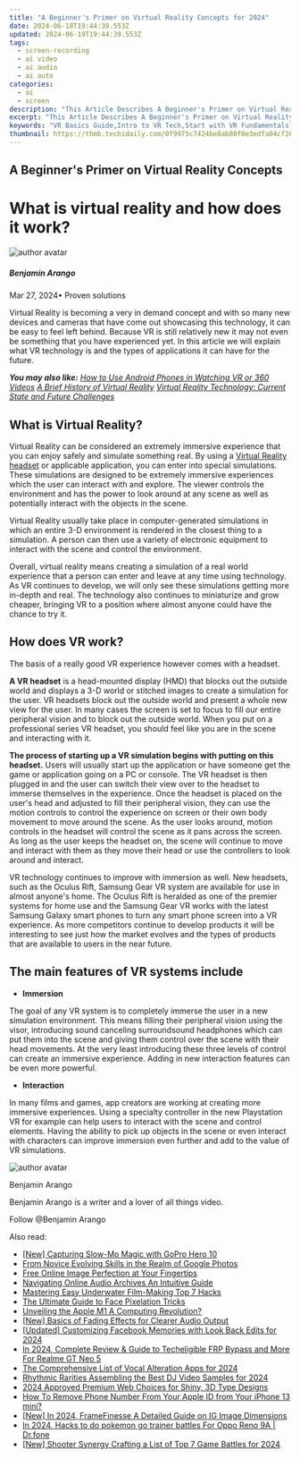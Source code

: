```yaml
---
title: "A Beginner's Primer on Virtual Reality Concepts for 2024"
date: 2024-06-18T19:44:39.553Z
updated: 2024-06-19T19:44:39.553Z
tags: 
  - screen-recording
  - ai video
  - ai audio
  - ai auto
categories: 
  - ai
  - screen
description: "This Article Describes A Beginner's Primer on Virtual Reality Concepts for 2024"
excerpt: "This Article Describes A Beginner's Primer on Virtual Reality Concepts for 2024"
keywords: "VR Basics Guide,Intro to VR Tech,Start with VR Fundamentals,VR Beginner's Overview,First Steps in Virtual Reality,Foundations of Virtual Worlds,Getting Started with VR Concepts"
thumbnail: https://thmb.techidaily.com/0f9975c7424be8ab80f0e3edfa04cf204d756fbbde35db8886dbe8cbc049b368.jpg
---
```


## A Beginner's Primer on Virtual Reality Concepts

# What is virtual reality and how does it work?

![author avatar](https://images.wondershare.com/filmora/article-images/benjamin-arango-author.jpg)

##### Benjamin Arango

 Mar 27, 2024• Proven solutions

 Virtual Reality is becoming a very in demand concept and with so many new devices and cameras that have come out showcasing this technology, it can be easy to feel left behind. Because VR is still relatively new it may not even be something that you have experienced yet. In this article we will explain what VR technology is and the types of applications it can have for the future.

 **_You may also like:_**
_[How to Use Android Phones in Watching VR or 360 Videos](https://tools.techidaily.com/wondershare/filmora/download/)_
_[A Brief History of Virtual Reality](https://tools.techidaily.com/wondershare/filmora/download/)_
_[Virtual Reality Technology: Current State and Future Challenges](https://filmora.wondershare.com/virtual-reality/virtual-reality-technology-current-state-and-future-challenges.html)_

## What is Virtual Reality?

 Virtual Reality can be considered an extremely immersive experience that you can enjoy safely and simulate something real. By using a [Virtual Reality headset](https://filmora.wondershare.com/virtual-reality/what-is-vr-headset.html) or applicable application, you can enter into special simulations. These simulations are designed to be extremely immersive experiences which the user can interact with and explore. The viewer controls the environment and has the power to look around at any scene as well as potentially interact with the objects in the scene.

 Virtual Reality usually take place in computer-generated simulations in which an entire 3-D environment is rendered in the closest thing to a simulation. A person can then use a variety of electronic equipment to interact with the scene and control the environment.

 Overall, virtual reality means creating a simulation of a real world experience that a person can enter and leave at any time using technology. As VR continues to develop, we will only see these simulations getting more in-depth and real. The technology also continues to miniaturize and grow cheaper, bringing VR to a position where almost anyone could have the chance to try it.

## How does VR work?

 The basis of a really good VR experience however comes with a headset.

**A VR headset** is a head-mounted display (HMD) that blocks out the outside world and displays a 3-D world or stitched images to create a simulation for the user. VR headsets block out the outside world and present a whole new view for the user. In many cases the screen is set to focus to fill our entire peripheral vision and to block out the outside world. When you put on a professional series VR headset, you should feel like you are in the scene and interacting with it.

**The process of starting up a VR simulation begins with putting on this headset.** Users will usually start up the application or have someone get the game or application going on a PC or console. The VR headset is then plugged in and the user can switch their view over to the headset to immerse themselves in the experience. Once the headset is placed on the user's head and adjusted to fill their peripheral vision, they can use the motion controls to control the experience on screen or their own body movement to move around the scene. As the user looks around, motion controls in the headset will control the scene as it pans across the screen. As long as the user keeps the headset on, the scene will continue to move and interact with them as they move their head or use the controllers to look around and interact.

 VR technology continues to improve with immersion as well. New headsets, such as the Oculus Rift, Samsung Gear VR system are available for use in almost anyone's home. The Oculus Rift is heralded as one of the premier systems for home use and the Samsung Gear VR works with the latest Samsung Galaxy smart phones to turn any smart phone screen into a VR experience. As more competitors continue to develop products it will be interesting to see just how the market evolves and the types of products that are available to users in the near future.

## The main features of VR systems include

* **Immersion**

 The goal of any VR system is to completely immerse the user in a new simulation environment. This means filling their peripheral vision using the visor, introducing sound canceling surroundsound headphones which can put them into the scene and giving them control over the scene with their head movements. At the very least introducing these three levels of control can create an immersive experience. Adding in new interaction features can be even more powerful.

* **Interaction**

 In many films and games, app creators are working at creating more immersive experiences. Using a specialty controller in the new Playstation VR for example can help users to interact with the scene and control elements. Having the ability to pick up objects in the scene or even interact with characters can improve immersion even further and add to the value of VR simulations.

![author avatar](https://images.wondershare.com/filmora/article-images/benjamin-arango-author.jpg)

Benjamin Arango

Benjamin Arango is a writer and a lover of all things video.

Follow @Benjamin Arango

<span class="atpl-alsoreadstyle">Also read:</span>
<div><ul>
<li><a href="https://extra-hints.techidaily.com/new-capturing-slow-mo-magic-with-gopro-hero-10/"><u>[New] Capturing Slow-Mo Magic with GoPro Hero 10</u></a></li>
<li><a href="https://extra-hints.techidaily.com/from-novice-evolving-skills-in-the-realm-of-google-photos/"><u>From Novice  Evolving Skills in the Realm of Google Photos</u></a></li>
<li><a href="https://extra-hints.techidaily.com/free-online-image-perfection-at-your-fingertips/"><u>Free Online Image Perfection at Your Fingertips</u></a></li>
<li><a href="https://extra-hints.techidaily.com/navigating-online-audio-archives-an-intuitive-guide/"><u>Navigating Online Audio Archives  An Intuitive Guide</u></a></li>
<li><a href="https://extra-hints.techidaily.com/mastering-easy-underwater-film-making-top-7-hacks/"><u>Mastering Easy Underwater Film-Making  Top 7 Hacks</u></a></li>
<li><a href="https://extra-hints.techidaily.com/the-ultimate-guide-to-face-pixelation-tricks/"><u>The Ultimate Guide to Face Pixelation Tricks</u></a></li>
<li><a href="https://extra-hints.techidaily.com/unveiling-the-apple-m1-a-computing-revolution/"><u>Unveiling the Apple M1  A Computing Revolution?</u></a></li>
<li><a href="https://extra-hints.techidaily.com/new-basics-of-fading-effects-for-clearer-audio-output/"><u>[New] Basics of Fading Effects for Clearer Audio Output</u></a></li>
<li><a href="https://facebook-clips.techidaily.com/updated-customizing-facebook-memories-with-look-back-edits-for-2024/"><u>[Updated] Customizing Facebook Memories with Look Back Edits for 2024</u></a></li>
<li><a href="https://easy-unlock-android.techidaily.com/in-2024-complete-review-and-guide-to-techeligible-frp-bypass-and-more-for-realme-gt-neo-5-by-drfone-android/"><u>In 2024, Complete Review & Guide to Techeligible FRP Bypass and More For Realme GT Neo 5</u></a></li>
<li><a href="https://screen-activity-recording.techidaily.com/the-comprehensive-list-of-vocal-alteration-apps-for-2024/"><u>The Comprehensive List of Vocal Alteration Apps for 2024</u></a></li>
<li><a href="https://youtube-docs.techidaily.com/mic-rarities-assembling-the-best-dj-video-samples-for-2024/"><u>Rhythmic Rarities  Assembling the Best DJ Video Samples for 2024</u></a></li>
<li><a href="https://extra-approaches.techidaily.com/2024-approved-premium-web-choices-for-shiny-3d-type-designs/"><u>2024 Approved  Premium Web Choices for Shiny, 3D Type Designs</u></a></li>
<li><a href="https://apple-account.techidaily.com/how-to-remove-phone-number-from-your-apple-id-from-your-iphone-13-mini-by-drfone-ios/"><u>How To Remove Phone Number From Your Apple ID from Your iPhone 13 mini?</u></a></li>
<li><a href="https://instagram-video-files.techidaily.com/new-in-2024-framefinesse-a-detailed-guide-on-ig-image-dimensions/"><u>[New] In 2024, FrameFinesse  A Detailed Guide on IG Image Dimensions</u></a></li>
<li><a href="https://android-pokemon-go.techidaily.com/in-2024-hacks-to-do-pokemon-go-trainer-battles-for-oppo-reno-9a-drfone-by-drfone-virtual-android/"><u>In 2024, Hacks to do pokemon go trainer battles For Oppo Reno 9A | Dr.fone</u></a></li>
<li><a href="https://video-capture.techidaily.com/new-shooter-synergy-crafting-a-list-of-top-7-game-battles-for-2024/"><u>[New] Shooter Synergy  Crafting a List of Top 7 Game Battles for 2024</u></a></li>
</ul></div>

<ins class="adsbygoogle"
      style="display:block"
      data-ad-client="ca-pub-7571918770474297"
      data-ad-slot="8358498916"
      data-ad-format="auto"
      data-full-width-responsive="true"></ins>